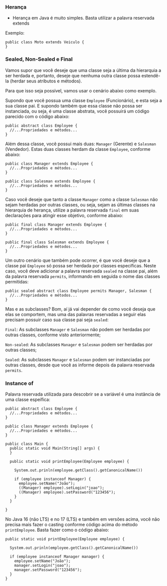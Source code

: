 ### Herança

- Herança em Java é muito simples. Basta utilizar a palavra reservada extends

Exemplo:

```
public class Moto extends Veiculo {
}
```

### Sealed, Non-Sealed e Final

Vamos supor que você deseje que uma classe seja a última da hierarquia a ser herdada e, portanto, deseje que nenhuma outra classe possa estendê-la (herdar seus atributos e métodos).

Para que isso seja possível, vamos usar o cenário abaixo como exemplo.

Supondo que você possua uma classe `Employee` (Funcionário), e esta seja a sua classe pai. E supondo também que essa classe não possa ser instanciada, ou seja, é uma classe abstrata, você possuirá um código parecido com o código abaixo:

```
public abstract class Employee {
  //...Propriedades e métodos...
}
```

Além dessa classe, você possui mais duas: `Manager` (Gerente) e `Salesman` (Vendedor). Estas duas classes herdam da classe `Employee`, conforme abaixo:

```
public class Manager extends Employee {
  //...Propriedades e métodos...
}

public class Salesman extends Employee {
  //...Propriedades e métodos...
}
```

Caso você deseje que tanto a classe `Manager` como a classe `Salesman` não sejam herdadas por outras classes, ou seja, sejam as últimas classes na hierarquia de herança, utilize a palavra reservada `final` em suas declarações para atingir esse objetivo, conforme abaixo:

```
public final class Manager extends Employee {
  //...Propriedades e métodos...
}

public final class Salesman extends Employee {
  //...Propriedades e métodos...
}
```

Um outro cenário que também pode ocorrer, é que você deseje que a classe pai `Employee` só possa ser herdada por classes específicas. Neste caso, você deve adicionar a palavra reservada `sealed` na classe pai, além da palavra reservada `permits`, informando em seguida o nome das classes permitidas:

```
public sealed abstract class Employee permits Manager, Salesman {
  //...Propriedades e métodos...
}
```

Mas e as subclasses? Bom, aí já vai depender de como você deseja que elas se comportem, mas uma das palavras reservadas a seguir elas precisam possuir caso sua classe pai seja `sealed`:

`Final`: As subclasses `Manager` e `Salesman` não podem ser herdadas por outras classes, conforme visto anteriormente;

`Non-sealed`: As subclasses `Manager` e `Salesman` podem ser herdadas por outras classes;

`Sealed`: As subclasses `Manager` e `Salesman` podem ser instanciadas por outras classes, desde que você as informe depois da palavra reservada `permits`.

### Instance of

Palavra reservada utilizada para descobrir se a variável é uma instância de uma classe espeífica:

```
public abstract class Employee {
  //...Propriedades e métodos...
}

public class Manager extends Employee {
  //...Propriedades e métodos...
}

public class Main {
  public static void Main(String[] args) {
  }

  public static void printEmployee(Employee employee) {
  
    System.out.prinln(employee.getClass().getCanonicalName())
    
    if (employee instanceof Manager) {
      employee.setName("João");
      ((Manager) employee).setLogin("joao");
      ((Manager) employee).setPassword("123456");
    }
  }

}
```

No Java 16 (não LTS) e no 17 (LTS) e também em versões acima, você não precisa mais fazer o casting conforme código acima do método `printEmployee`. Basta fazer como o código abaixo:

```
public static void printEmployee(Employee employee) {

  System.out.prinln(employee.getClass().getCanonicalName())
  
  if (employee instanceof Manager manager) {
    employee.setName("João");
    manager.setLogin("joao");
    manager.setPassword("123456");
  }
}
```
